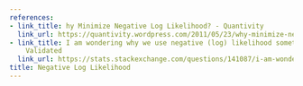 ```yaml
---
references:
- link_title: hy Minimize Negative Log Likelihood? - Quantivity
  link_url: https://quantivity.wordpress.com/2011/05/23/why-minimize-negative-log-likelihood/
- link_title: I am wondering why we use negative (log) likelihood sometimes? - Cross
    Validated
  link_url: https://stats.stackexchange.com/questions/141087/i-am-wondering-why-we-use-negative-log-likelihood-sometimes
title: Negative Log Likelihood
---
```

